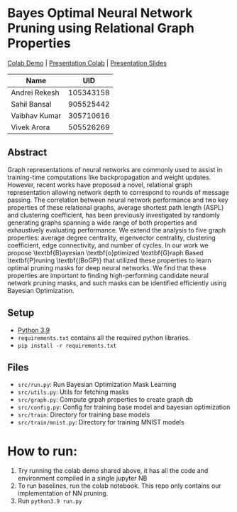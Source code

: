 # Bayes Optimal Neural Network Pruning using Relational Graph Properties

[Colab Demo](https://colab.research.google.com/drive/1fvqSHSYt41NxZ1jcPamPrhv-l0jFQ0ts?usp=sharing) | [Presentation Colab](https://github.com/yichousun/Spring2022_CS249_GNN/blob/main/Course_Project/Group15_NN_Pruning_via_Relational_Graph/Vector_Bayesian_Opimization.ipynb) | [Presentation Slides](https://docs.google.com/presentation/d/1gqfWB3UVYjL8rVKUo8p64ba-yEdD2MGkyxg_0BZdEXo/edit)

| Name       | UID |
|---------------|----------|
| Andrei Rekesh |   105343158  |
| Sahil Bansal | 905525442     |
| Vaibhav Kumar | 305710616 |
| Vivek Arora   | 505526269 |

## Abstract
Graph representations of neural networks are commonly used to assist in training-time computations like backpropagation and weight updates. However, recent works have proposed a novel, relational graph representation allowing network depth to correspond to rounds of message passing. The correlation between neural network performance and two key properties of these relational graphs, average shortest path length (ASPL) and clustering coefficient, has been previously investigated by randomly generating graphs spanning a wide range of both properties and exhaustively evaluating performance. We extend the analysis to five graph properties: average degree centrality, eigenvector centrality, clustering coefficient, edge connectivity, and number of cycles. In our work we propose \textbf{B}ayesian \textbf{o}ptimized \textbf{G}raph Based \textbf{P}runing \textbf{(BoGP)} that utilized these properties to learn optimal pruning masks for deep neural networks. We find that these properties are important to finding high-performing candidate neural network pruning masks, and such masks can be identified efficiently using Bayesian Optimization.

## Setup
- [Python 3.9](https://www.python.org/)
- `requirements.txt` contains all the required python libraries.  
- `pip install -r requirements.txt`

## Files
- `src/run.py`: Run Bayesian Optimization Mask Learning
- `src/utils.py`: Utils for fetching masks
- `src/graph.py`: Compute grpah properties to create graph db
- `src/config.py`: Config for training base model and bayesian optimization
- `src/train`: Directory for training base models
- `src/train/mnist.py`: Directory for training MNIST models

# How to run:
1. Try running the colab demo shared above, it has all the code and environment compiled in a single jupyter NB
2. To run baselines, run the colab notebook. This repo only contains our implementation of NN pruning.
5. Run `python3.9 run.py`